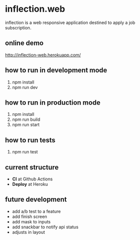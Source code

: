 # inflection.web
inflection is a web responsive application destined to apply a job subscription. 

## online demo
http://inflection-web.herokuapp.com/

## how to run in development mode

1. npm install
2. npm run dev

## how to run in production mode

1. npm install
2. npm run build
3. npm run start

## how to run tests

1. npm run test

## current structure

* **CI** at Github Actions
* **Deploy** at Heroku

## future development

* add a/b test to a feature
* add finish screen
* add mask to inputs
* add snackbar to notify api status
* adjusts in layout
